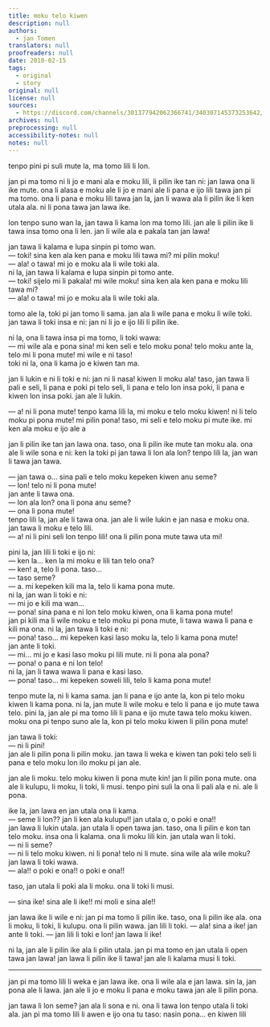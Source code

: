 ```yaml
---
title: moku telo kiwen
description: null
authors:
  - jan Tomen
translators: null
proofreaders: null
date: 2018-02-15
tags:
  - original
  - story
original: null
license: null
sources:
  - https://discord.com/channels/301377942062366741/340307145373253642/413499195417296916
archives: null
preprocessing: null
accessibility-notes: null
notes: null
---
```


tenpo pini pi suli mute la, ma tomo lili li lon.

jan pi ma tomo ni li jo e mani ala e moku lili, li pilin ike tan ni: jan lawa ona li ike mute. ona li alasa e moku ale li jo e mani ale li pana e ijo lili tawa jan pi ma tomo. ona li pana e moku lili tawa jan la, jan li wawa ala li pilin ike li ken utala ala. ni li pona tawa jan lawa ike.

lon tenpo suno wan la, jan tawa li kama lon ma tomo lili. jan ale li pilin ike li tawa insa tomo ona li len. jan li wile ala e pakala tan jan lawa!

jan tawa li kalama e lupa sinpin pi tomo wan.  \
— toki! sina ken ala ken pana e moku lili tawa mi? mi pilin moku!  \
— ala! o tawa! mi jo e moku ala li wile toki ala.  \
ni la, jan tawa li kalama e lupa sinpin pi tomo ante.  \
— toki! sijelo mi li pakala! mi wile moku! sina ken ala ken pana e moku lili tawa mi?  \
— ala! o tawa! mi jo e moku ala li wile toki ala.

tomo ale la, toki pi jan tomo li sama. jan ala li wile pana e moku li wile toki. jan tawa li toki insa e ni: jan ni li jo e ijo lili li pilin ike.

ni la, ona li tawa insa pi ma tomo, li toki wawa:  \
— mi wile ala e pona sina! mi ken seli e telo moku pona! telo moku ante la, telo mi li pona mute! mi wile e ni taso!  \
toki ni la, ona li kama jo e kiwen tan ma.

jan li lukin e ni li toki e ni: jan ni li nasa! kiwen li moku ala! taso, jan tawa li pali e seli, li pana e poki pi telo seli, li pana e telo lon insa poki, li pana e kiwen lon insa poki. jan ale li lukin.

— a! ni li pona mute! tenpo kama lili la, mi moku e telo moku kiwen! ni li telo moku pi pona mute! mi pilin pona! taso, mi seli e telo moku pi mute ike. mi ken ala moku e ijo ale a

jan li pilin ike tan jan lawa ona. taso, ona li pilin ike mute tan moku ala. ona ale li wile sona e ni: ken la toki pi jan tawa li lon ala lon? tenpo lili la, jan wan li tawa jan tawa.

— jan tawa o... sina pali e telo moku kepeken kiwen anu seme?  \
— lon! telo ni li pona mute!  \
jan ante li tawa ona.  \
— lon ala lon? ona li pona anu seme?  \
— ona li pona mute!  \
tenpo lili la, jan ale li tawa ona. jan ale li wile lukin e jan nasa e moku ona.  \
jan tawa li moku e telo lili.  \
— a! ni li pini seli lon tenpo lili! ona li pilin pona mute tawa uta mi!

pini la, jan lili li toki e ijo ni:  \
— ken la... ken la mi moku e lili tan telo ona?  \
— ken! a, telo li pona. taso...  \
— taso seme?  \
— a. mi kepeken kili ma la, telo li kama pona mute.  \
ni la, jan wan li toki e ni:  \
— mi jo e kili ma wan...  \
— pona! sina pana e ni lon telo moku kiwen, ona li kama pona mute!  \
jan pi kili ma li wile moku e telo moku pi pona mute, li tawa wawa li pana e kili ma ona. ni la, jan tawa li toki e ni:  \
— pona! taso... mi kepeken kasi laso moku la, telo li kama pona mute!  \
jan ante li toki.  \
— mi... mi jo e kasi laso moku pi lili mute. ni li pona ala pona?  \
— pona! o pana e ni lon telo!  \
ni la, jan li tawa wawa li pana e kasi laso.  \
— pona! taso... mi kepeken soweli lili, telo li kama pona mute!

tenpo mute la, ni li kama sama. jan li pana e ijo ante la, kon pi telo moku kiwen li kama pona. ni la, jan mute li wile moku e telo li pana e ijo mute tawa telo. pini la, jan ale pi ma tomo lili li pana e ijo mute tawa telo moku kiwen. moku ona pi tenpo suno ale la, kon pi telo moku kiwen li pilin pona mute!

jan tawa li toki:  \
— ni li pini!  \
jan ale li pilin pona li pilin moku. jan tawa li weka e kiwen tan poki telo seli li pana e telo moku lon ilo moku pi jan ale.

jan ale li moku. telo moku kiwen li pona mute kin! jan li pilin pona mute. ona ale li kulupu, li moku, li toki, li musi. tenpo pini suli la ona li pali ala e ni. ale li pona.

ike la, jan lawa en jan utala ona li kama.  \
— seme li lon?? jan li ken ala kulupu!! jan utala o, o poki e ona!!  \
jan lawa li lukin utala. jan utala li open tawa jan. taso, ona li pilin e kon tan telo moku. insa ona li kalama. ona li moku lili kin. jan utala wan li toki.  \
— ni li seme?  \
— ni li telo moku kiwen. ni li pona! telo ni li mute. sina wile ala wile moku?  \
jan lawa li toki wawa.  \
— ala!! o poki e ona!! o poki e ona!!

taso, jan utala li poki ala li moku. ona li toki li musi.

— sina ike! sina ale li ike!! mi moli e sina ale!!

jan lawa ike li wile e ni: jan pi ma tomo li pilin ike. taso, ona li pilin ike ala. ona li moku, li toki, li kulupu. ona li pilin wawa.
jan lili li toki.
— ala! sina a ike!
jan ante li toki.
— jan lili li toki e lon! jan lawa li ike!

ni la, jan ale li pilin ike ala li pilin utala. jan pi ma tomo en jan utala li open tawa jan lawa! jan lawa li pilin ike li tawa! jan ale li kalama musi li toki.

---

jan pi ma tomo lili li weka e jan lawa ike. ona li wile ala e jan lawa. sin la, jan pona ale li lawa. jan ale li jo e moku li pana e moku tawa jan ale li pilin pona.

jan tawa li lon seme? jan ala li sona e ni. ona li tawa lon tenpo utala li toki ala. jan pi ma tomo lili li awen e ijo ona tu taso: nasin pona... en kiwen lili
